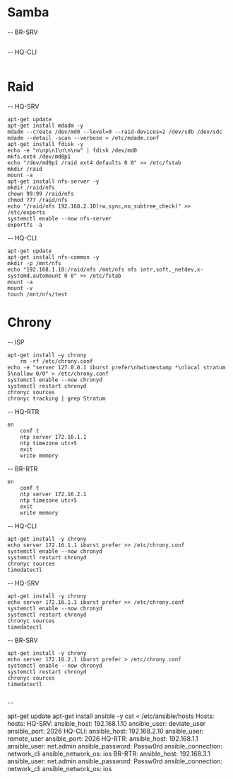 # Samba
-- BR-SRV
```tsh
```

-- HQ-CLI
```tsg
```

# Raid

-- HQ-SRV
```tsg
apt-get update
apt-get install mdadm -y
mdadm --create /dev/md0 --level=0 --raid-devices=2 /dev/sdb /dev/sdc
mdadm --detail -scan --verbose > /etc/mdadm.conf
apt-get install fdisk -y
echo -e "n\np\n1\n\n\nw" | fdisk /dev/md0
mkfs.ext4 /dev/md0p1
echo "/dev/md0p1 /raid ext4 defaults 0 0" >> /etc/fstab
mkdir /raid
mount -a
apt-get install nfs-server -y
mkdir /raid/nfs
chown 99:99 /raid/nfs
chmod 777 /raid/nfs
echo "/raid/nfs 192.168.2.10(rw,sync,no_subtree_check)" >> /etc/exports
systemctl enable --now nfs-server
exportfs -a
```

-- HQ-CLI
```
apt-get update
apt-get install nfs-common -y
mkdir -p /mnt/nfs
echo "192.168.1.10:/raid/nfs /mnt/nfs nfs intr,soft,_netdev,x-systemd.automount 0 0" >> /etc/fstab
mount -a
mount -v
touch /mnt/nfs/test
```

# Chrony

-- ISP
```
apt-get install –y chrony
	rm -rf /etc/chrony.conf
echo -e "server 127.0.0.1 iburst prefer\nhwtimestamp *\nlocal stratum 5\nallow 0/0" > /etc/chrony.conf
systemctl enable --now chronyd
systemctl restart chronyd
chronyc sources
chronyc tracking | grep Stratum

```

-- HQ-RTR
```
en
	conf t
	ntp server 172.16.1.1
	ntp timezone utc+5
	exit
	write memory

```


-- BR-RTR
```
en
	conf t
	ntp server 172.16.2.1
	ntp timezone utc+5
	exit
	write memory

```

-- HQ-CLI
```
apt-get install -y chrony
echo server 172.16.1.1 iburst prefer >> /etc/chrony.conf	
systemctl enable --now chronyd
systemctl restart chronyd
chronyc sources
timedatectl

```

-- HQ-SRV
```
apt-get install -y chrony
echo server 172.16.1.1 iburst prefer >> /etc/chrony.conf
systemctl enable --now chronyd
systemctl restart chronyd
chronyc sources
timedatectl

```

-- BR-SRV
```
apt-get install -y chrony
echo server 172.16.2.1 iburst prefer > /etc/chrony.conf
systemctl enable --now chronyd
systemctl restart chronyd
chronyc sources
timedatectl


--
```
apt-get update
apt-get install ansible -y
	cat <<EOF > /etc/ansible/hosts
Hosts:
 hosts:
  HQ-SRV:
    ansible_host: 192.168.1.10
    ansible_user: deviate_user
    ansible_port: 2026
  HQ-CLI:
    ansible_host: 192.168.2.10
    ansible_user: remote_user
    ansible_port: 2026
  HQ-RTR:
    ansible_host: 192.168.1.1
    ansible_user: net.admin
    ansible_password: Passw0rd
    ansible_connection: network_cli
    ansible_network_os: ios
  BR-RTR:
    ansible_host: 192.168.3.1
    ansible_user: net.admin
    ansible_password: Passw0rd
    ansible_connection: network_cli
    ansible_network_os: ios
